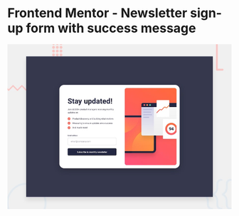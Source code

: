 # Frontend Mentor - Newsletter sign-up form with success message

![Design preview for the Newsletter sign-up form with success message coding challenge](./subscription_page/design/desktop-preview.jpg)

